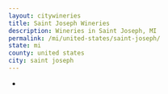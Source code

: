 ```yaml
---
layout: citywineries
title: Saint Joseph Wineries
description: Wineries in Saint Joseph, MI
permalink: /mi/united-states/saint-joseph/
state: mi
county: united states
city: saint joseph
---
```

-
